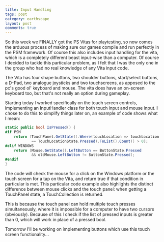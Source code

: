 ```yaml
---
title: Input Handling
tags: post
category: earthscape
layout: post
comments: true
---
```


So this week we FINALLY got the PS Vitas for playtesting, so now comes the arduous process of making sure our games compile and run perfectly in the PSM framework. Of course this also includes input handling for the vita, which is a completely different beast input-wise than a computer. Of course I decided to tackle this particular problem, as I felt that I was the only one in the group who had no real knowledge of any Vita input code.

The Vita has four shape buttons, two shoulder buttons, start/select buttons, a D-Pad, two analogue joysticks and two touchscreens, as apposed to the pc's good ol' keyboard and mouse. The vita does have an on-screen keyboard too, but that's not really an option during gameplay.

Starting today I worked specifically on the touch screen controls, implementing an InputHandler class for both touch input and mouse input. I chose to do this to simplify things later on, an example of code shows what I mean:

```C#
static public bool IsPressed() {
#if PSM
    return (TouchPanel.GetState().Where(touchLocation => touchLocation.State 
			== TouchLocationState.Pressed).ToList().Count() > 0);
#elif WINDOWS
    return (Mouse.GetState().LeftButton == ButtonState.Pressed 
			&& oldMouse.LeftButton != ButtonState.Pressed);
#endif
}
```

The code will check the mouse for a click on the Windows platform or the touch screen for a tap on the Vita, and return true if that condition in particular is met. This particular code example also highlights the distinct difference between mouse clicks and the touch panel: when getting a TouchPanel state, a TouchCollection is returned. 

This is because the touch panel can hold multiple touch presses simultaneously, where it is impossible for a computer to have two cursors (obviously). Because of this I check if the list of pressed inputs is greater than 0, which will work in place of a pressed bool.

Tomorrow I'll be working on implementing buttons which use this touch screen functionality...